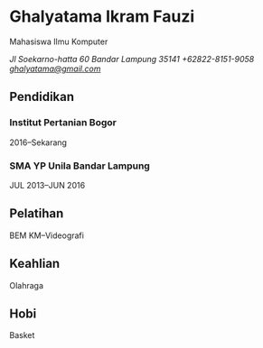 # Ghalyatama Ikram Fauzi

Mahasiswa Ilmu Komputer

*Jl Soekarno-hatta 60 Bandar Lampung 35141
+62822-8151-9058
ghalyatama@gmail.com*

## Pendidikan

### Institut Pertanian Bogor

2016–Sekarang

### SMA YP Unila Bandar Lampung

JUL 2013–JUN 2016

## Pelatihan

BEM KM–Videografi

## Keahlian

Olahraga

## Hobi

Basket
